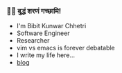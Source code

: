 ### 🧘‍♂️ बुद्धं शरणं गच्छामि!
- I'm Bibit Kunwar Chhetri
- Software Engineer
- Researcher
- vim vs emacs is forever debatable
- I write my life here...
- [blog](https://www.bibitkunwar.com.np)
